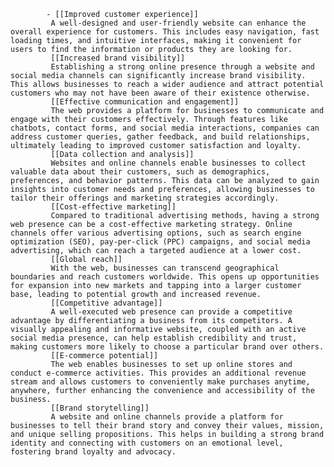 			- [[Improved customer experience]]
			 A well-designed and user-friendly website can enhance the overall experience for customers. This includes easy navigation, fast loading times, and intuitive interfaces, making it convenient for users to find the information or products they are looking for.
			 [[Increased brand visibility]]
			 Establishing a strong online presence through a website and social media channels can significantly increase brand visibility. This allows businesses to reach a wider audience and attract potential customers who may not have been aware of their existence otherwise.
			 [[Effective communication and engagement]]
			 The web provides a platform for businesses to communicate and engage with their customers effectively. Through features like chatbots, contact forms, and social media interactions, companies can address customer queries, gather feedback, and build relationships, ultimately leading to improved customer satisfaction and loyalty.
			 [[Data collection and analysis]]
			 Websites and online channels enable businesses to collect valuable data about their customers, such as demographics, preferences, and behavior patterns. This data can be analyzed to gain insights into customer needs and preferences, allowing businesses to tailor their offerings and marketing strategies accordingly.
			 [[Cost-effective marketing]]
			 Compared to traditional advertising methods, having a strong web presence can be a cost-effective marketing strategy. Online channels offer various advertising options, such as search engine optimization (SEO), pay-per-click (PPC) campaigns, and social media advertising, which can reach a targeted audience at a lower cost.
			 [[Global reach]]
			 With the web, businesses can transcend geographical boundaries and reach customers worldwide. This opens up opportunities for expansion into new markets and tapping into a larger customer base, leading to potential growth and increased revenue.
			 [[Competitive advantage]]
			 A well-executed web presence can provide a competitive advantage by differentiating a business from its competitors. A visually appealing and informative website, coupled with an active social media presence, can help establish credibility and trust, making customers more likely to choose a particular brand over others.
			 [[E-commerce potential]]
			 The web enables businesses to set up online stores and conduct e-commerce activities. This provides an additional revenue stream and allows customers to conveniently make purchases anytime, anywhere, further enhancing the convenience and accessibility of the business.
			 [[Brand storytelling]]
			 A website and online channels provide a platform for businesses to tell their brand story and convey their values, mission, and unique selling propositions. This helps in building a strong brand identity and connecting with customers on an emotional level, fostering brand loyalty and advocacy.



